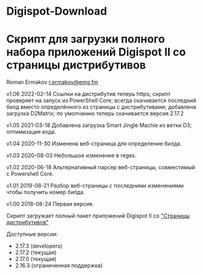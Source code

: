 # Digispot-Download
Скрипт для загрузки полного набора приложений Digispot II со страницы дистрибутивов 
================================================================
Roman Ermakov <r.ermakov@emg.fm>

v1.06 2022-02-14 Ссылки на дистрибутив теперь https; скрипт проверяет на запуск из PowerShell Core;
всегда скачивается последний билд вместо определённого из страницы с дистрибутивами; добавлена загрузка D2Matrix;
по умолчанию теперь скачивается версия 2.17.2

v1.05 2021-03-18 Добавлена загрузка Smart Jingle Machie из ветки D3; оптимизация кода.

v1.04 2020-11-30 Изменена веб-страница для определение билда.

v1.03 2020-08-03 Небольшое изменение в regex.

v1.02 2020-06-18 Альтернативный парсер веб-страницы, совместимый с Powershell Core.

v1.01 2019-08-21 Разбор веб-страницы с последними изменениями чтобы получить номер билда.

v1.00 2018-08-24 Первая версия.


Скрипт загружает полный пакет приложений Digispot II со ["Страницы дистрибутивов"][1]

Доступные версии:

* 2.17.3 (developers)
* 2.17.2 (текущая)
* 2.17.0 (текущая)
* 2.16.3 (ограниченная поддержка)



[1]: https://redmine.digispot.ru/projects/digispot/wiki/%D0%92%D0%B5%D1%80%D1%81%D0%B8%D0%B8_%D0%9F%D0%9E_Digispot
